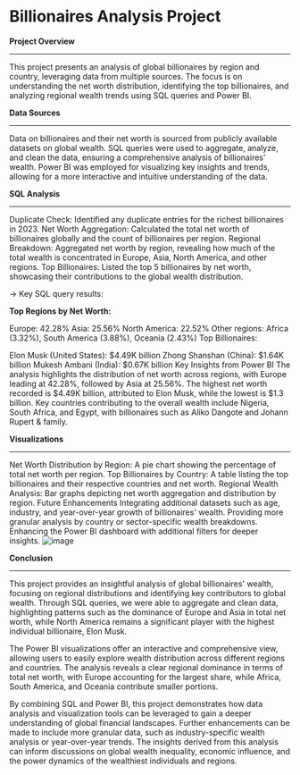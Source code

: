 # Billionaires Analysis Project
**Project Overview**
** **
This project presents an analysis of global billionaires by region and country, leveraging data from multiple sources. The focus is on understanding the net worth distribution, identifying the top billionaires, and analyzing regional wealth trends using SQL queries and Power BI.

**Data Sources**
** **
Data on billionaires and their net worth is sourced from publicly available datasets on global wealth.
SQL queries were used to aggregate, analyze, and clean the data, ensuring a comprehensive analysis of billionaires' wealth.
Power BI was employed for visualizing key insights and trends, allowing for a more interactive and intuitive understanding of the data.

**SQL Analysis**
** **
Duplicate Check: Identified any duplicate entries for the richest billionaires in 2023.
Net Worth Aggregation: Calculated the total net worth of billionaires globally and the count of billionaires per region.
Regional Breakdown: Aggregated net worth by region, revealing how much of the total wealth is concentrated in Europe, Asia, North America, and other regions.
Top Billionaires: Listed the top 5 billionaires by net worth, showcasing their contributions to the global wealth distribution.

-> Key SQL query results:

**Top Regions by Net Worth:**

Europe: 42.28%
Asia: 25.56%
North America: 22.52%
Other regions: Africa (3.32%), South America (3.88%), Oceania (2.43%)
Top Billionaires:

Elon Musk (United States): $4.49K billion
Zhong Shanshan (China): $1.64K billion
Mukesh Ambani (India): $0.67K billion
Key Insights from Power BI
The analysis highlights the distribution of net worth across regions, with Europe leading at 42.28%, followed by Asia at 25.56%. The highest net worth recorded is $4.49K billion, attributed to Elon Musk, while the lowest is $1.3 billion. Key countries contributing to the overall wealth include Nigeria, South Africa, and Egypt, with billionaires such as Aliko Dangote and Johann Rupert & family.

**Visualizations**
** **
Net Worth Distribution by Region: A pie chart showing the percentage of total net worth per region.
Top Billionaires by Country: A table listing the top billionaires and their respective countries and net worth.
Regional Wealth Analysis: Bar graphs depicting net worth aggregation and distribution by region.
Future Enhancements
Integrating additional datasets such as age, industry, and year-over-year growth of billionaires' wealth.
Providing more granular analysis by country or sector-specific wealth breakdowns.
Enhancing the Power BI dashboard with additional filters for deeper insights.
![image](https://github.com/user-attachments/assets/4a0edeeb-4bb9-481a-aa78-19ee84c65e5a)


**Conclusion**
** **
This project provides an insightful analysis of global billionaires' wealth, focusing on regional distributions and identifying key contributors to global wealth. Through SQL queries, we were able to aggregate and clean data, highlighting patterns such as the dominance of Europe and Asia in total net worth, while North America remains a significant player with the highest individual billionaire, Elon Musk.

The Power BI visualizations offer an interactive and comprehensive view, allowing users to easily explore wealth distribution across different regions and countries. The analysis reveals a clear regional dominance in terms of total net worth, with Europe accounting for the largest share, while Africa, South America, and Oceania contribute smaller portions.

By combining SQL and Power BI, this project demonstrates how data analysis and visualization tools can be leveraged to gain a deeper understanding of global financial landscapes. Further enhancements can be made to include more granular data, such as industry-specific wealth analysis or year-over-year trends. The insights derived from this analysis can inform discussions on global wealth inequality, economic influence, and the power dynamics of the wealthiest individuals and regions.

